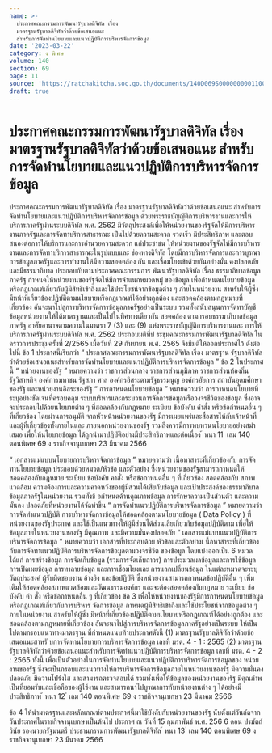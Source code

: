 ```yaml
---
name: >-
  ประกาศคณะกรรมการพัฒนารัฐบาลดิจิทัล เรื่อง
  มาตรฐานรัฐบาลดิจิทัลว่าด้วยข้อเสนอแนะ
  สำหรับการจัดทำนโยบายและแนวปฏิบัติการบริหารจัดการข้อมูล
date: '2023-03-22'
category: ง พิเศษ
volume: 140
section: 69
page: 11
source: 'https://ratchakitcha.soc.go.th/documents/140D069S0000000001100.pdf'
draft: true
---
```


# ประกาศคณะกรรมการพัฒนารัฐบาลดิจิทัล เรื่อง มาตรฐานรัฐบาลดิจิทัลว่าด้วยข้อเสนอแนะ สำหรับการจัดทำนโยบายและแนวปฏิบัติการบริหารจัดการข้อมูล

ประกาศคณะกรรมการพัฒนารัฐบาลดิจิทัล เรื่อง มาตรฐานรัฐบาลดิจิทัลว่าด้วยข้อเสนอแนะ สำหรับการจัดทำนโยบายและแนวปฏิบัติการบริหารจัดการข้อมูล ด้วยพระราชบัญญัติการบริหารงานและการให้บริการภาครัฐผ่านระบบดิจิทัล พ.ศ. 2562 มีวัตถุประสงค์เพื่อให้หน่วยงานของรัฐจัดให้มีการบริหารงานภาครัฐและการจัดทาบริการสาธารณะ เป็นไปด้วยความสะดวก รวดเร็ว มีประสิทธิภาพ และตอบสนองต่อการให้บริการและการอำนวยความสะดวก แก่ประชาชน ให้หน่วยงานของรัฐจัดให้มีการบริหารงานและการจัดทาบริการสาธารณะในรูปแบบและ ช่องทางดิจิทัล โดยมีการบริหารจัดการและการบูรณาการข้อมูลภาครัฐและการทำงานให้มีความสอดคล้อง กัน และเชื่อมโยงเข้าด้วยกันอย่างมั่น คงปลอดภัยและมีธรรมาภิบาล ประกอบกับตามประกาศคณะกรรมการ พัฒนารัฐบาลดิจิทัล เรื่อง ธรรมาภิบาลข้อมูลภาครัฐ กำหนดให้หน่วยงานของรัฐจัดให้มีการจำแนกหมวดหมู่ ของข้อมูล เพื่อกำหนดนโยบายข้อมูลหรือกฎเกณฑ์เกี่ยวกับผู้มีสิทธิเข้าถึงและใช้ประโยชน์จากข้อมูลต่าง ๆ ภำยในหน่วยงาน สาหรับให้ผู้ซึ่งมีหน้าที่เกี่ยวข้องปฏิบัติตามนโยบายหรือกฎเกณฑ์ได้อย่างถูกต้อง และสอดคล้องตามกฎหมายที่เกี่ยวข้อง อันจะนาไปสู่การบริหารจัดการข้อมูลภาครัฐอย่างเป็นระบบ รวมทั้งสนับสนุนการจัดทาบัญชีข้อมูลหน่วยงานให้ได้มาตรฐานและเป็นไปในทิศทางเดียวกัน สอดคล้อง ตามกรอบธรรมาภิบาลข้อมูลภาครัฐ อาศัยอานาจตามความในมาตรา 7 (3) และ (9) แห่งพระราชบัญญัติการบริหารงานและ การให้บริการภาครัฐผ่านระบบดิจิทัล พ.ศ. 2562 ประกอบมติที่ป ระชุมคณะกรรมการพัฒนารัฐบาลดิจิทัล ในคราวการประชุมครั้งที่ 2/2565 เมื่อวันที่ 29 กันยายน พ.ศ. 2565 จึงมีมติให้ออกประกาศไว้ ดังต่อไปนี้ ข้อ 1 ประกาศนี้เรียกว่า “ ประกาศคณะกรรมการพัฒนารัฐบาลดิจิทัล เรื่อง มาตรฐาน รัฐบาลดิจิทัลว่าด้วยข้อเสนอแนะสำหรับการจัดทำนโยบายและแนวปฏิบัติการบริหารจัดการข้อมูล ” ข้อ 2 ในประกาศนี้ “ หน่วยงานของรัฐ ” หมายความว่า ราชการส่วนกลาง ราชการส่วนภูมิภาค ราชการส่วนท้องถิ่น รัฐวิสาหกิจ องค์การมหาชน รัฐสภา ศาล องค์กรอิสระตามรัฐธรรมนูญ องค์กรอัยการ สถาบันอุดมศึกษา ของรัฐ และหน่วยงานอิสระของรัฐ “ การกาหนดนโยบายข้อมูล ” หมายความว่า การกาหนดนโยบายที่ระบุอย่างชัดเจนที่ครอบคลุม ระบบบริหารและกระบวนการจัดการข้อมูลหรือวงจรชีวิตของข้อมูล ซึ่งอาจจะประกอบไปด้วยนโยบายต่าง ๆ ที่สอดคล้องกับกฎหมาย ระเบียบ ข้อบังคับ คำสั่ง หรือข้อกำหนดอื่น ๆ ที่เกี่ยวข้อง โดยผ่านการอนุมัติ จากหัวหน้าหน่วยงานของรัฐ มีการเผยแพร่และสื่อสารให้กับเจ้าหน้าที่และผู้ที่เกี่ยวข้องทั้งภายในและ ภายนอกหน่วยงานของรัฐ รวมถึงควรมีการทบทวนนโยบายอย่างสม่าเสมอ เพื่อให้นโยบายข้อมูล ได้ถูกนำมาปฏิบัติอย่างมีประสิทธิภาพและต่อเนื่อง ้ หนา 11 ่ เลม 140 ตอนพิเศษ 69 ง ราชกิจจานุเบกษา 23 มีนาคม 2566

“ เอกสารแม่แบบนโยบายการบริหารจัดการข้อมูล ” หมายความว่า เนื้อหาสาระที่เกี่ยวข้องกับ การจัดทานโยบายข้อมูล ประกอบด้วยหมวด/หัวข้อ และตัวอย่าง ซึ่งหน่วยงานของรัฐสามารถกาหนดให้ สอดคล้องกับกฎหมาย ระเบียบ ข้อบังคับ คาสั่ง หรือข้อกาหนดอื่น ๆ ที่เกี่ยวข้อง สอดคล้องกับ สภาพแวดล้อม ความต้องการและความคาดหวังของผู้มีส่วนได้เสียกับข้อมูล และเป้าประสงค์ของธรรมาภิบาล ข้อมูลภาครัฐในหน่วยงาน รวมทั้งข้ อกำหนดด้านคุณภาพข้อมูล การรักษาความเป็นส่วนตัว และความมั่นคง ปลอดภัยที่หน่วยงานได้จัดทำขึ้น “ การจัดทำแนวปฏิบัติการบริหารจัดการข้อมูล ” หมายความว่า การจัดทำแนวปฏิบัติ การบริหารจัดการข้อมูลให้สอดคล้องตามนโยบายข้อมูล ( Data Policy ) ที่หน่วยงานของรัฐประกาศ และใช้เป็นแนวทางให้ผู้มีส่วนได้ส่วนเสียเกี่ยวกับข้อมูลปฏิบัติตาม เพื่อให้ข้อมูลภายในหน่วยงานของรัฐ มีคุณภาพ และมีความมั่นคงปลอดภัย “ เอกสารแม่แบบแนวปฏิบัติการบริหารจัดการข้อมูล ” หมายความว่า เอกสารที่ประกอบด้วย หัวข้อและตัวอย่างเ นื้อหาสาระที่เกี่ยวข้องกับการจัดทาแนวปฏิบัติการบริหารจัดการข้อมูลตามวงจรชีวิต ของข้อมูล โดยแบ่งออกเป็น 6 หมวด ได้แก่ การสร้างข้อมูล การจัดเก็บข้อมูล (รวมการจัดเก็บถาวร) การประมวลผลข้อมูลและการใช้ข้อมูล การเปิดเผยข้อมูล การทาลายข้อมูล และการเชื่อมโยงและ การแลกเปลี่ยนข้อมูล ในแต่ละหมวดจะระบุ วัตถุประสงค์ ผู้รับผิดชอบงาน อ้างอิง และข้อปฏิบัติ ซึ่งหน่วยงานสามารถกาหนดข้อปฏิบัติอื่น ๆ เพิ่มเติมให้สอดคล้องสภาพแวดล้อมและวัฒนธรรมองค์กร และจะต้องสอดคล้องกับกฎหมาย ระเบียบ ข้อบังคับ คำ สั่ง หรือข้อกาหนดอื่น ๆ ที่เกี่ยวข้อง ข้อ 3 เพื่อให้หน่วยงานของรัฐมีการกาหนดนโยบายข้อมูลหรือกฎเกณฑ์เกี่ยวกับการบริหาร จัดการข้อมูล กาหนดผู้มีสิทธิเข้าถึงและใช้ประโยชน์จากข้อมูลต่าง ๆ ภายในหน่วยงาน สาหรับให้ผู้ซึ่ง มีหน้าที่เกี่ยวข้องปฏิบัติตามนโยบายหรือกฎเกณฑ์ได้อย่างถูกต้อง และสอดคล้องตามกฎหมายที่เกี่ยวข้อง อันจะนาไปสู่การบริหารจัดการข้อมูลภาครัฐอย่างเป็นระบบ ให้เป็นไปตามกรอบแนวทางมาตรฐาน ที่กำหนดแนบท้ายประกาศดังนี้ (1) มาตรฐานรัฐบาลดิจิทัลว่าด้วยข้อเสนอแนะสาหรั บการจัดทานโยบายการบริหารจัดการข้อมูล เลขที่ มรด. 4 - 1 : 2565 (2) มาตรฐานรัฐบาลดิจิทัลว่าด้วยข้อเสนอแนะสำหรับการจัดทำแนวปฏิบัติการบริหารจัดการข้อมูล เลขที่ มรด. 4 - 2 : 2565 ทั้งนี้ เพื่อเป็นตัวอย่างในการจัดทำนโยบายและแนวปฏิบัติการบริหารจัดการข้อมูลของ หน่วยงานของรัฐ ซึ่งจะเป็นกรอบและแนวทางให้การบริหารจัดการข้อมูลภายในหน่วยงานของรัฐ มีความมั่นคงปลอดภัย มีความโปร่งใส และสามารถตรวจสอบได้ รวมทั้งเพื่อให้ข้อมูลของหน่วยงานของรัฐ มีคุณภำพ เป็นที่ยอมรับและเชื่อถือของผู้ใช้งาน และสามารถนาไปบูรณาการกับหน่วยงานต่าง ๆ ได้อย่างมีประสิทธิภาพ ้ หนา 12 ่ เลม 140 ตอนพิเศษ 69 ง ราชกิจจานุเบกษา 23 มีนาคม 2566

ข้อ 4 ให้นำมาตรฐานและหลักเกณฑ์ตามประกาศนี้มาใช้บังคับกับหน่วยงานของรัฐ นับตั้งแต่วันถัดจากวันประกาศในราชกิจจานุเบกษาเป็นต้นไป ประกาศ ณ วันที่ 15 กุมภาพันธ์ พ.ศ. 256 6 ดอน ปรมัตถ์วินัย รองนายกรัฐมนตรี ประธานกรรมการพัฒนารัฐบาลดิจิทัล ้ หนา 13 ่ เลม 140 ตอนพิเศษ 69 ง ราชกิจจานุเบกษา 23 มีนาคม 2566



